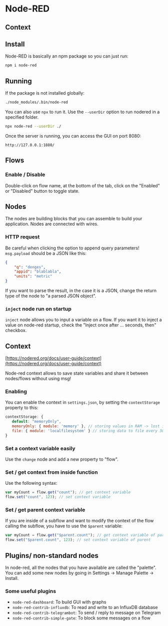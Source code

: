 # Node-RED

## Context

## Install

Node-RED is basically an npm package so you can just run:

```bash
npm i node-red
```

## Running

If the package is not installed globally:

```bash
./node_modules/.bin/node-red
```

You can also use `npx` to run it. Use the `--userDir` option to run nodered in a specified folder.

```bash
npx node-red --userDir ./
```

Once the server is running, you can access the GUI on port 8080:

```url
http://127.0.0.1:1880/
```

## Flows

### Enable / Disable

Double-click on flow name, at the bottom of the tab, click on the "Enabled" or "Disabled" button to toggle state.

## Nodes

The nodes are building blocks that you can assemble to build your application. Nodes are connected with wires.

### HTTP request

Be careful when clicking the option to append query parameters! `msg.payload` should be a JSON like this:

```json
{
    "q": "denges",
    "appid": "blablabla",
    "units": "metric"
}
```

If you want to parse the result, in the case it is a JSON, change the return type of the node to "a parsed JSON object".

### `inject` node run on startup

`inject` node allows you to input a variable on a flow. If you want it to inject a value on node-red startup, check the "Inject once after ... seconds, then" checkbox.

## Context
[https://nodered.org/docs/user-guide/context](https://nodered.org/docs/user-guide/context)

Node-red context allows to save state variables and share it between nodes/flows without using msg!

### Enabling
You can enable the context in `settings.json`, by setting the `contextStorage` property to this:

```js
contextStorage: {
   default: "memoryOnly",
   memoryOnly: { module: 'memory' }, // storing values in RAM -> lost if node-red is restarted
   file: { module: 'localfilesystem' } // storing data to file every 30s -> permanent
}
```

### Set a context variable easily

Use the `change` node and add a new property to "flow".

### Set / get context from inside function

Use the following syntax:
```js
var myCount = flow.get("count"); // get context variable
flow.set("count", 123); // set context variable
```

### Set / get parent context variable

If you are inside of a subflow and want to modify the context of the flow calling the subflow, you have to use the `$parent` variable:

```js
var myCount = flow.get("$parent.count"); // get context variable of parent
flow.set("$parent.count", 123); // set context variable of parent
```

## Plugins/ non-standard nodes

In node-red, all the nodes that you have available are called the "palette". You can add some new nodes by going in Settings -> Manage Palette -> Install.

### Some useful plugins

- `node-red-dashboard`: To build GUI with graphs
- `node-red-contrib-influxdb`: To read and write to an InfluxDB database
- `node-red-contrib-telegrambot`: To send / reply to message on Telegram
- `node-red-contrib-simple-gate`: To block some messages on a flow
